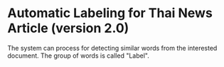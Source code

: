 # Automatic Labeling for Thai News Article (version 2.0)

The system can process for detecting similar words from the interested document. The group of words is called "Label".
